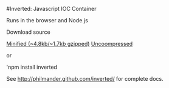 #Inverted: Javascript IOC Container

Runs in the browser and Node.js

Download source

<a href="https://raw.github.com/philmander/inverted/master/lib/inverted-min.js">Minified (~4.8kb/~1.7kb gzipped)</a>
<a href="https://raw.github.com/philmander/inverted/master/lib/inverted.js">Uncoompressed</a>

or

'npm install inverted

See <a href="http://philmander.github.com/inverted/">http://philmander.github.com/inverted/</a> for complete docs.

